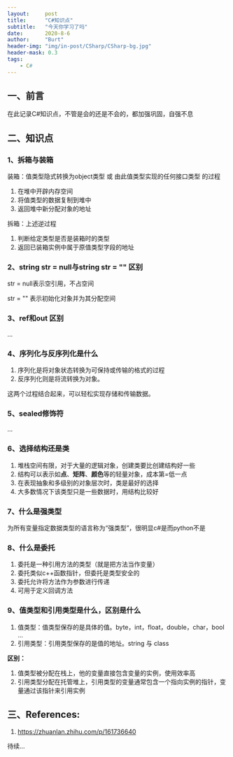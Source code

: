 ```yaml
---
layout:     post
title:      "C#知识点"
subtitle:   "今天你学习了吗"
date:       2020-8-6
author:     "Burt"
header-img: "img/in-post/CSharp/CSharp-bg.jpg"
header-mask: 0.3
tags:
    - C#
---
```







## 一、前言

在此记录C#知识点，不管是会的还是不会的，都加强巩固，自强不息





## 二、知识点

### 1、拆箱与装箱

装箱：值类型隐式转换为object类型 或 由此值类型实现的任何接口类型 的过程

1. 在堆中开辟内存空间
2. 将值类型的数据复制到堆中
3. 返回堆中新分配对象的地址

拆箱：上述逆过程

1. 判断给定类型是否是装箱时的类型
2. 返回已装箱实例中属于原值类型字段的地址

### 2、string str = null与string str = "" 区别

str = null表示空引用，不占空间

str = ""   表示初始化对象并为其分配空间

### 3、ref和out 区别

...

### 4、序列化与反序列化是什么

1. 序列化是将对象状态转换为可保持或传输的格式的过程
2. 反序列化则是将流转换为对象。

这两个过程结合起来，可以轻松实现存储和传输数据。

### 5、sealed修饰符

...

### 6、选择结构还是类

1. 堆栈空间有限，对于大量的逻辑对象，创建类要比创建结构好一些
2. 结构可以表示如**点**、**矩阵**、**颜色**等的轻量对象，成本第=低一点
3. 在表现抽象和多级别的对象层次时，类是最好的选择
4. 大多数情况下该类型只是一些数据时，用结构比较好

### 7、什么是强类型

为所有变量指定数据类型的语言称为“强类型”，很明显c#是而python不是

### 8、什么是委托

1. 委托是一种引用方法的类型（就是把方法当作变量）
2. 委托类似c++函数指针，但委托是类型安全的
3. 委托允许将方法作为参数进行传递
4. 可用于定义回调方法

### 9、值类型和引用类型是什么，区别是什么

1. 值类型：值类型保存的是具体的值。byte，int，float，double，char，bool ...
2. 引用类型：引用类型保存的是值的地址。string 与 class

**区别：**

1. 值类型被分配在栈上，他的变量直接包含变量的实例，使用效率高
2. 引用类型分配在托管堆上，引用类型的变量通常包含一个指向实例的指针，变量通过该指针来引用实例











## 三、References:

1. <https://zhuanlan.zhihu.com/p/161736640>









待续...


